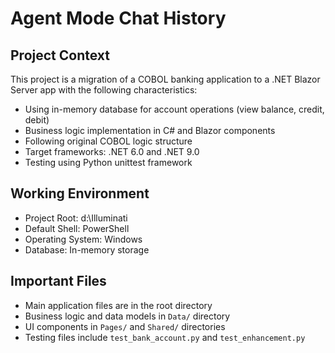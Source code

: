 # Agent Mode Chat History

## Project Context
This project is a migration of a COBOL banking application to a .NET Blazor Server app with the following characteristics:
- Using in-memory database for account operations (view balance, credit, debit)
- Business logic implementation in C# and Blazor components
- Following original COBOL logic structure
- Target frameworks: .NET 6.0 and .NET 9.0
- Testing using Python unittest framework

## Working Environment
- Project Root: d:\Illuminati
- Default Shell: PowerShell
- Operating System: Windows
- Database: In-memory storage

## Important Files
- Main application files are in the root directory
- Business logic and data models in `Data/` directory
- UI components in `Pages/` and `Shared/` directories
- Testing files include `test_bank_account.py` and `test_enhancement.py`
